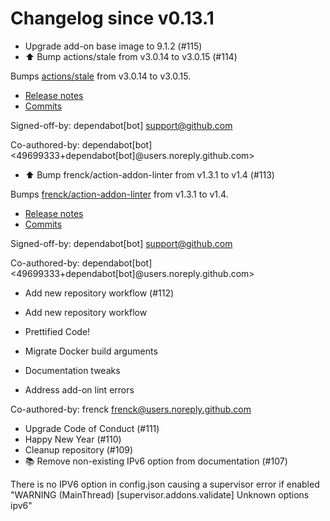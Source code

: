 # Changelog since v0.13.1
- Upgrade add-on base image to 9.1.2 (#115) 
- ⬆️ Bump actions/stale from v3.0.14 to v3.0.15 (#114)

Bumps [actions/stale](https://github.com/actions/stale) from v3.0.14 to v3.0.15.
- [Release notes](https://github.com/actions/stale/releases)
- [Commits](https://github.com/actions/stale/compare/v3.0.14...86561461b92875de77a8b2d2e75f004c826e8f45)

Signed-off-by: dependabot[bot] <support@github.com>

Co-authored-by: dependabot[bot] <49699333+dependabot[bot]@users.noreply.github.com> 
- ⬆️ Bump frenck/action-addon-linter from v1.3.1 to v1.4 (#113)

Bumps [frenck/action-addon-linter](https://github.com/frenck/action-addon-linter) from v1.3.1 to v1.4.
- [Release notes](https://github.com/frenck/action-addon-linter/releases)
- [Commits](https://github.com/frenck/action-addon-linter/compare/v1.3.1...c82c5e9ca0ce5fc9b15756f1c0e39531b95d11b0)

Signed-off-by: dependabot[bot] <support@github.com>

Co-authored-by: dependabot[bot] <49699333+dependabot[bot]@users.noreply.github.com> 
- Add new repository workflow (#112)

* Add new repository workflow

* Prettified Code!

* Migrate Docker build arguments

* Documentation tweaks

* Address add-on lint errors

Co-authored-by: frenck <frenck@users.noreply.github.com> 
- Upgrade Code of Conduct (#111) 
- Happy New Year (#110) 
- Cleanup repository (#109) 
- 📚 Remove non-existing IPv6 option from documentation (#107)

There is no IPV6 option in config.json causing a supervisor error if enabled
"WARNING (MainThread) [supervisor.addons.validate] Unknown options ipv6" 
